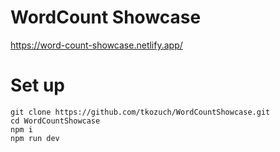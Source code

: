 # WordCount Showcase

https://word-count-showcase.netlify.app/

# Set up

```
git clone https://github.com/tkozuch/WordCountShowcase.git
cd WordCountShowcase
npm i
npm run dev
```
